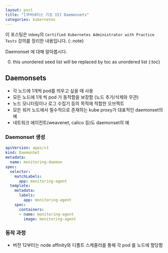 ```yaml
---
layout: post
title: "[쿠버네티스 기초 15] Daemonsets"
categories: kubernetes
---
```


이 포스팅은 `Udemy`의 `Certified Kubernetes Administrator with Practice Tests` 강의를 정리한 내용입니다.
{:.note}

Daemonset 에 대해 알아봅시다.

0. this unordered seed list will be replaced by toc as unordered list
{:toc}

## Daemonsets

- 각 노드에 1개씩 pod를 띄우고 싶을 때 사용
- 모든 노드에 1개 씩 pod 가 동작함을 보장함 (노드 추가/삭제와 무관)
- 노드 모니터링이나 로그 수집기 등의 목적에 적합한 오브젝트
- 모든 워커 노드에서 필수적으로 존재하는 kube proxy가 대표적인 daemonset의 예
- 네트워크 에이전트(weavenet, calico 등)도 daemonset의 예

### Daemonset 생성

```yaml
apiVersion: apps/v1
kind: DaemonSet
metadata:
  name: monitoring-daemon
spec:
  selector:
    matchLabels:
      app: monitoring-agent
  template:
    metadata:
      labels:
        app: monitoring-agent
    spec:
      containers:
      - name: monitoring-agent
        image: monitoring-agent
```

### 동작 과정

- 버전 12부터는 node affinity와 디폴트 스케줄러를 통해 각 pod 를 노드에 할당함
